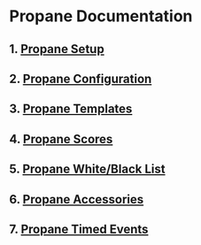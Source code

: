 # Propane Documentation

## 1.  [Propane Setup](https://github.com/InjectionSoftwareDevelopment/Propane/blob/master/doc/markdown/propane_setup.md)
## 2.  [Propane Configuration](https://github.com/InjectionSoftwareDevelopment/Propane/blob/master/doc/markdown/propane_config.md)
## 3.  [Propane Templates](https://github.com/InjectionSoftwareDevelopment/Propane/blob/master/doc/markdown/propane_templates.md)
## 4.  [Propane Scores](https://github.com/InjectionSoftwareDevelopment/Propane/blob/master/doc/markdown/propane_scores.md)
## 5.  [Propane White/Black List](https://github.com/InjectionSoftwareDevelopment/Propane/blob/master/doc/markdown/propane_white_black_lists.md)
## 6. [Propane Accessories](https://github.com/InjectionSoftwareDevelopment/Propane/blob/master/doc/markdown/propane_accessories.md)
## 7. [Propane Timed Events](https://github.com/InjectionSoftwareDevelopment/Propane/blob/master/doc/markdown/propane_timed_events.md)